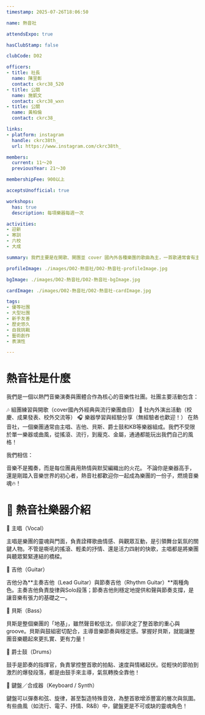 ```yaml
---
timestamp: 2025-07-26T18:06:50

name: 熱音社

attendsExpo: true

hasClubStamp: false

clubCode: D02

officers:
- title: 社長
  name: 陳昱彰
  contact: ckrc38_520
- title: 公關
  name: 施凱文
  contact: ckrc38_wxn
- title: 公關
  name: 黃柏倫
  contact: ckrc38_

links:
- platform: instagram
  handle: ckrc38th_
  url: https://www.instagram.com/ckrc38th_

members:
  current: 11～20
  previousYear: 21～30

membershipFee: 900以上

acceptsUnofficial: true

workshops:
  has: true
  description: 每項樂器每週一次

activities:
- 迎新
- 寒訓
- 六校
- 大成

summary: 我們主要是在開歌、開團並 cover 國內外各種樂團的歌曲為主，一首歌通常會有主唱、吉他、貝斯、爵士鼓、KB等樂器。和其他音樂性社團有些不同，我們並不侷限於單一樂器或是曲風，透過每個樂器配合演奏出各種不同曲風的音樂正是本社特色！

profileImage: ./images/D02-熱音社/D02-熱音社-profileImage.jpg

bgImage: ./images/D02-熱音社/D02-熱音社-bgImage.jpg

cardImage: ./images/D02-熱音社/D02-熱音社-cardImage.jpg

tags:
- 優等社團
- 大型社團
- 新手友善
- 歷史悠久
- 自我挑戰
- 藝術創作
- 表演性

---
```


# 熱音社是什麼

我們是一個以熱門音樂演奏與團體合作為核心的音樂性社團。社團主要活動包含：

🎶 組團練習與開歌（cover國內外經典與流行樂團曲目）
🎤 社內外演出活動（校慶、成果發表、校外交流等）
🎧 樂器學習與經驗分享（無經驗者也歡迎！）
在熱音社，一個樂團通常由主唱、吉他、貝斯、爵士鼓和KB等樂器組成。我們不受限於單一樂器或曲風，從搖滾、流行，到龐克、金屬，通通都能玩出我們自己的風格！

我們相信：

音樂不是獨奏，而是每位團員用熱情與默契編織出的火花。
不論你是樂器高手，還是剛踏入音樂世界的初心者，熱音社都歡迎你一起成為樂團的一份子，燃燒音樂魂🔥！

# 🎵 熱音社樂器介紹

🎤 主唱（Vocal）

主唱是樂團的靈魂與門面，負責詮釋歌曲情感、與觀眾互動，是引領舞台氣氛的關鍵人物。不管是嘶吼的搖滾、輕柔的抒情、還是活力四射的快歌，主唱都是將樂團與聽眾緊緊連結的橋樑。

🎸 吉他（Guitar）

吉他分為**主奏吉他（Lead Guitar）與節奏吉他（Rhythm Guitar）**兩種角色。主奏吉他負責旋律與Solo段落；節奏吉他則穩定地提供和聲與節奏支撐，是讓音樂有張力的基礎之一。

🎸 貝斯（Bass）

貝斯是整個樂團的「地基」，雖然聲音較低沈，但卻決定了整首歌的重心與 groove。貝斯與鼓組密切配合，主導音樂節奏與穩定感。掌握好貝斯，就能讓整團音樂聽起來更扎實、更有力量！

🥁 爵士鼓（Drums）

鼓手是節奏的指揮官，負責掌控整首歌的拍點、速度與情緒起伏。從輕快的節拍到激烈的爆發段落，都是由鼓手來主導，氣氛轉換全靠他！

🎹 鍵盤／合成器（Keyboard / Synth）

鍵盤可以彈奏和弦、旋律，甚至製造特殊音效，為整首歌增添豐富的層次與氛圍。有些曲風（如流行、電子、抒情、R&B）中，鍵盤更是不可或缺的靈魂角色！
